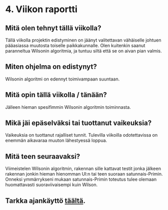 # 4. Viikon raportti

## Mitä olen tehnyt tällä viikolla?

Tällä viikolla projektin edistyminen on jäänyt valitettavan vähäiselle johtuen pääasiassa muutosta toiselle
paikkakunnalle. Olen kuitenkin saanut paranneltua Wilsonin algoritmia, ja tuntuu siltä että se on aivan pian
valmis.

## Miten ohjelma on edistynyt?

Wilsonin algoritmi on edennyt toimivampaan suuntaan.

## Mitä opin tällä viikolla / tänään?

Jälleen hieman spesifimmin Wilsonin algoritmin toiminnasta.

## Mikä jäi epäselväksi tai tuottanut vaikeuksia?

Vaikeuksia on tuottanut rajalliset tunnit. Tulevilla viikoilla odotettavissa on enemmän aikavaraa muuton lähestyessä
loppua.

## Mitä teen seuraavaksi?

Viimeistelen Wilsonin algoritmin, rakennan sille kattavat testit jonka jälkeen rakennan jonkin hieman hienomman UI:n tai
teen suoraan satunnais-Primin. Onneksi ymmärrykseni mukaan satunnais-Primin toteutus tulee olemaan huomattavasti
suoraviivaisempi kuin Wilson.

## Tarkka ajankäyttö [täältä](../tuntikirjanpito.md).